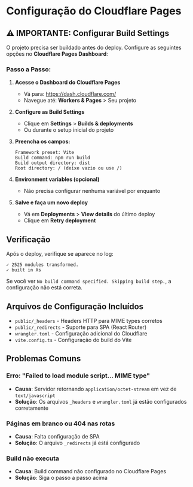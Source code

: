 # Configuração do Cloudflare Pages

## ⚠️ IMPORTANTE: Configurar Build Settings

O projeto precisa ser buildado antes do deploy. Configure as seguintes opções no **Cloudflare Pages Dashboard**:

### Passo a Passo:

1. **Acesse o Dashboard do Cloudflare Pages**
   - Vá para: https://dash.cloudflare.com/
   - Navegue até: **Workers & Pages** > Seu projeto

2. **Configure as Build Settings**
   - Clique em **Settings** > **Builds & deployments**
   - Ou durante o setup inicial do projeto

3. **Preencha os campos:**

   ```
   Framework preset: Vite
   Build command: npm run build
   Build output directory: dist
   Root directory: / (deixe vazio ou use /)
   ```

4. **Environment variables (opcional)**
   - Não precisa configurar nenhuma variável por enquanto

5. **Salve e faça um novo deploy**
   - Vá em **Deployments** > **View details** do último deploy
   - Clique em **Retry deployment**

## Verificação

Após o deploy, verifique se aparece no log:

```
✓ 2525 modules transformed.
✓ built in Xs
```

Se você ver `No build command specified. Skipping build step.`, a configuração não está correta.

## Arquivos de Configuração Incluídos

- `public/_headers` - Headers HTTP para MIME types corretos
- `public/_redirects` - Suporte para SPA (React Router)
- `wrangler.toml` - Configuração adicional do Cloudflare
- `vite.config.ts` - Configuração do build do Vite

## Problemas Comuns

### Erro: "Failed to load module script... MIME type"
- **Causa**: Servidor retornando `application/octet-stream` em vez de `text/javascript`
- **Solução**: Os arquivos `_headers` e `wrangler.toml` já estão configurados corretamente

### Páginas em branco ou 404 nas rotas
- **Causa**: Falta configuração de SPA
- **Solução**: O arquivo `_redirects` já está configurado

### Build não executa
- **Causa**: Build command não configurado no Cloudflare Pages
- **Solução**: Siga o passo a passo acima
